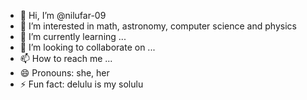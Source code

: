 - 👋 Hi, I’m @nilufar-09
- 👀 I’m interested in math, astronomy, computer science and physics
- 🌱 I’m currently learning ...
- 💞️ I’m looking to collaborate on ...
- 📫 How to reach me ...
- 😄 Pronouns: she, her
- ⚡ Fun fact: delulu is my solulu

<!---
nilufar-09/nilufar-09 is a ✨ special ✨ repository because its `README.md` (this file) appears on your GitHub profile.
You can click the Preview link to take a look at your changes.
--->
